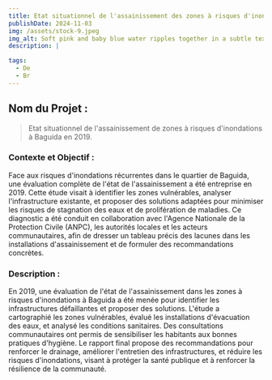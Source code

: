 ```yaml
---
title: Etat situationnel de l'assainissement des zones à risques d'inondations à Baguida en 2019.
publishDate: 2024-11-03 
img: /assets/stock-9.jpeg
img_alt: Soft pink and baby blue water ripples together in a subtle texture.
description: |

tags:
  - De
  - Br
---
```


## Nom du Projet : 

> Etat situationnel de l'assainissement de zones à risques d'inondations à Baguida en 2019.

### Contexte et Objectif : 

Face aux risques d'inondations récurrentes dans le quartier de Baguida, une évaluation complète de l'état de l'assainissement a été entreprise en 2019. Cette étude visait à identifier les zones vulnérables, analyser l'infrastructure existante, et proposer des solutions adaptées pour minimiser les risques de stagnation des eaux et de prolifération de maladies. Ce diagnostic a été conduit en collaboration avec l'Agence Nationale de la Protection Civile (ANPC), les autorités locales et les acteurs communautaires, afin de dresser un tableau précis des lacunes dans les installations d'assainissement et de formuler des recommandations concrètes.

### Description :
En 2019, une évaluation de l'état de l'assainissement dans les zones à risques d'inondations à Baguida a été menée pour identifier les infrastructures défaillantes et proposer des solutions. L'étude a cartographié les zones vulnérables, évalué les installations d'évacuation des eaux, et analysé les conditions sanitaires. Des consultations communautaires ont permis de sensibiliser les habitants aux bonnes pratiques d'hygiène. Le rapport final propose des recommandations pour renforcer le drainage, améliorer l'entretien des infrastructures, et réduire les risques d'inondations, visant à protéger la santé publique et à renforcer la résilience de la communauté.